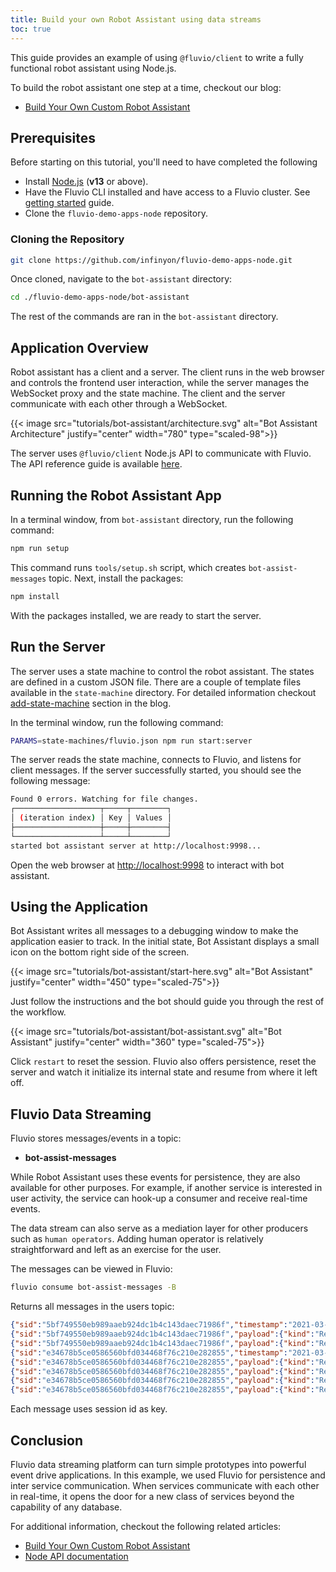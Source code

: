 ```yaml
---
title: Build your own Robot Assistant using data streams
toc: true
---
```



This guide provides an example of using `@fluvio/client` to write a fully functional robot assistant using Node.js. 

To build the robot assistant one step at a time, checkout our blog:
* [Build Your Own Custom Robot Assistant](/blog/2021/01/bot-assistant/)

## Prerequisites

Before starting on this tutorial, you'll need to have completed the following

- Install [Node.js](#check-nodejs) (**v13** or above).
- Have the Fluvio CLI installed and have access to a Fluvio cluster. See [getting started] guide.
- Clone the `fluvio-demo-apps-node` repository.

[getting started]: /docs/getting-started

### Cloning the Repository

```bash
git clone https://github.com/infinyon/fluvio-demo-apps-node.git
```

Once cloned, navigate to the `bot-assistant` directory:

```bash
cd ./fluvio-demo-apps-node/bot-assistant
```

The rest of the commands are ran in the `bot-assistant` directory.

## Application Overview

Robot assistant has a client and a server. The client runs in the web browser and controls the frontend user interaction, while the server manages the WebSocket proxy and the state machine. The client and the server communicate with each other through a WebSocket.

{{< image src="tutorials/bot-assistant/architecture.svg" alt="Bot Assistant Architecture" justify="center" width="780" type="scaled-98">}}

The server uses `@fluvio/client` Node.js API to communicate with Fluvio. The API reference guide is available 
<a href="https://infinyon.github.io/fluvio-client-node/" target="_blank">here</a>.

## Running the Robot Assistant App

In a terminal window, from `bot-assistant` directory, run the following command:

```bash
npm run setup
```

This command runs `tools/setup.sh` script, which creates `bot-assist-messages` topic. Next, install the packages:

```bash
npm install
```

With the packages installed, we are ready to start the server.


## **Run the Server**

The server uses a state machine to control the robot assistant. The states are defined in a custom JSON file. There are a couple of template files available in the `state-machine` directory. For detailed information checkout [add-state-machine](/blog/2021/01/bot-assistant/#add-state-machine) section in the blog.

In the terminal window, run the following command:

```bash
PARAMS=state-machines/fluvio.json npm run start:server
```

The server reads the state machine, connects to Fluvio, and listens for client messages. If the server successfully started, you should see the following message:

```bash
Found 0 errors. Watching for file changes.
┌───────────────────┬─────┬────────┐
│ (iteration index) │ Key │ Values │
├───────────────────┼─────┼────────┤
└───────────────────┴─────┴────────┘
started bot assistant server at http://localhost:9998...
```

Open the web browser at [http://localhost:9998](http://localhost:9998) to interact with bot assistant.


## Using the Application

Bot Assistant writes all messages to a debugging window to make the application easier to track. In the initial state, Bot Assistant displays a small icon on the bottom right side of the screen. 

{{< image src="tutorials/bot-assistant/start-here.svg" alt="Bot Assistant" justify="center" width="450" type="scaled-75">}}

Just follow the instructions and the bot should guide you through the rest of the workflow.

{{< image src="tutorials/bot-assistant/bot-assistant.svg" alt="Bot Assistant" justify="center" width="360" type="scaled-75">}}

Click `restart` to reset the session. Fluvio also offers persistence, reset the server and watch it initialize its internal state and resume from where it left off.


## Fluvio Data Streaming

Fluvio stores messages/events in a topic:

* **bot-assist-messages**

While Robot Assistant uses these events for persistence, they are also available for other purposes. For example, if another service is interested in user activity, the service can hook-up a consumer and receive real-time events.

The data stream can also serve as a mediation layer for other producers such as `human operators`. Adding human operator is relatively straightforward and left as an exercise for the user.

The messages can be viewed in Fluvio:

```bash
fluvio consume bot-assist-messages -B
```

Returns all messages in the users topic:

```json
{"sid":"5bf749550eb989aaeb924dc1b4c143daec71986f","timestamp":"2021-03-11T22:29:18.905"}
{"sid":"5bf749550eb989aaeb924dc1b4c143daec71986f","payload":{"kind":"Request","message":{"kind":"BotText","content":"Hi, I'm Bot! Nice to meet you."}},"timestamp":"2021-03-11T22:29:19.077"}
{"sid":"5bf749550eb989aaeb924dc1b4c143daec71986f","payload":{"kind":"Request","message":{"kind":"ChoiceRequest","groupId":"lang","question":"What programming language do you use in your hobby projects?","choices":[{"itemId":"rust","content":"Rust"},{"itemId":"go","content":"Go"},{"itemId":"other","content":"Other"}]}},"timestamp":"2021-03-11T22:29:19.346"}
{"sid":"e34678b5ce0586560bfd034468f76c210e282855","timestamp":"2021-03-11T22:35:44.261"}
{"sid":"e34678b5ce0586560bfd034468f76c210e282855","payload":{"kind":"Request","message":{"kind":"BotText","content":"Hi, I'm Bot! Nice to meet you."}},"timestamp":"2021-03-11T22:35:44.438"}
{"sid":"e34678b5ce0586560bfd034468f76c210e282855","payload":{"kind":"Request","message":{"kind":"ChoiceRequest","groupId":"lang","question":"What programming language do you use in your hobby projects?","choices":[{"itemId":"rust","content":"Rust"},{"itemId":"go","content":"Go"},{"itemId":"other","content":"Other"}]}},"timestamp":"2021-03-11T22:35:44.716"}
{"sid":"e34678b5ce0586560bfd034468f76c210e282855","payload":{"kind":"Response","message":{"kind":"ChoiceResponse","groupId":"lang","itemId":"go","content":"Go"}},"timestamp":"2021-03-11T22:35:46.373"}
{"sid":"e34678b5ce0586560bfd034468f76c210e282855","payload":{"kind":"Request","message":{"kind":"ChoiceRequest","groupId":"others","question":"Any other?","choices":[{"itemId":"yes","content":"Yes"},{"itemId":"no","content":"No"}]}},"timestamp":"2021-03-11T22:35:46.548"}
```

Each message uses session id as key.

## Conclusion

Fluvio data streaming platform can turn simple prototypes into powerful event drive applications. In this example, we used Fluvio for persistence and inter service communication. When services communicate with each other in real-time, it opens the door for a new class of services beyond the capability of any database.


For additional information, checkout the following related articles:
* [Build Your Own Custom Robot Assistant](/blog/2021/01/bot-assistant/)
* [Node API documentation](https://infinyon.github.io/fluvio-client-node/)